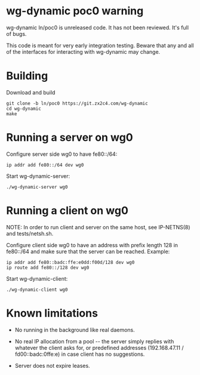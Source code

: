 # wg-dynamic poc0 warning

wg-dynamic ln/poc0 is unreleased code. It has not been reviewed. It's
full of bugs.

This code is meant for very early integration testing. Beware that any
and all of the interfaces for interacting with wg-dynamic may change.

# Building

Download and build

    git clone -b ln/poc0 https://git.zx2c4.com/wg-dynamic
    cd wg-dynamic
    make

# Running a server on wg0

Configure server side wg0 to have fe80::/64:

    ip addr add fe80::/64 dev wg0

Start wg-dynamic-server:

    ./wg-dynamic-server wg0

# Running a client on wg0

NOTE: In order to run client and server on the same host, see
IP-NETNS(8) and tests/netsh.sh.

Configure client side wg0 to have an address with prefix length 128 in
fe80::/64 and make sure that the server can be reached. Example:

    ip addr add fe80::badc:ffe:e0dd:f00d/128 dev wg0
    ip route add fe80::/128 dev wg0

Start wg-dynamic-client:

    ./wg-dynamic-client wg0

# Known limitations

- No running in the background like real daemons.

- No real IP allocation from a pool -- the server simply replies with
  whatever the client asks for, or predefined addresses (192.168.47.11
  / fd00::badc:0ffe:e) in case client has no suggestions.

- Server does not expire leases.
